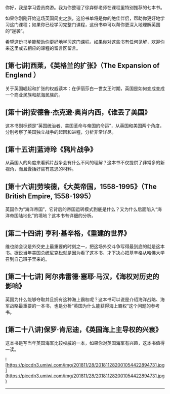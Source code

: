 你好，我是学习委员商游。我为你整理了徐弃郁老师在课程里特别推荐的七本书。

如果你刚刚开始这场英国简史之旅，这份书单将是你的绝佳伴侣，帮助你更好地学习这门课程；如果你已经学习完整门课程，这份书单可以帮你更深入地理解英国的“逆袭”。

希望这份书单能帮助你更好地学习这门课程。如果你对这些书有任何见解，欢迎你来这里或去相应的课程的留言区留言。

## [第七讲]西莱，《英格兰的扩张》（The Expansion of England ）

关于英国崛起和扩张的权威读本：在伊丽莎白一世女王时期，英国是如何变成变成一个商业民族和航海民族的。

## [第十讲]安德鲁·杰克逊·奥肖内西，《谁丢了美国》

这本书副标题是“英国统治者、美国革命与帝国的命运”，从英国和美国两个角度，分别考察了美国独立战争的起因和进程，分析非常详尽。

## [第十五讲]蓝诗玲《鸦片战争》

从英国人的角度来看鸦片战争会有什么不同的理解？这本书不仅提供了非常多的新视角，而且囊括好些有意思的材料。

## [第十六讲]劳埃德，《大英帝国，1558-1995》（The British Empire, 1558-1995）

英国作为“海洋帝国”，它背后的帝国运转模式到底是什么？又为什么后面陷入“海洋帝国陆地化”的境地？这本书有详细的分析。

## [第二十四讲] 亨利·基辛格，《重建的世界》

维也纳会议是外交史上最重要的时刻之一，把这场外交斗争写得最到底的就是这本书。据说当年美国总统尼克松就是因为看了这本书，才下决心把基辛格从哈佛大学召到自己班子里来的。

## [第二十七讲] 阿尔弗雷德·塞耶·马汉，《海权对历史的影响》

英国为什么能够夺取并且拥有这种海上霸权呢？这本书可以说是介绍海洋战略、海军战略最重要的一本书，也是分析“英国为什么能获得海上霸权”这个问题的参考书。

## [第二十八讲]保罗·肯尼迪，《英国海上主导权的兴衰》

这本书是写当年英国海军比较权威的一本，如果你对英国海军有兴趣，这本书值得一读。

![https://piccdn3.umiwi.com/img/201811/28/201811282001054422894731.jpg](https://piccdn3.umiwi.com/img/201811/28/201811282001054422894731.jpg)

---
